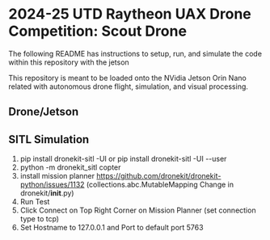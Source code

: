 # 2024-25 UTD Raytheon UAX Drone Competition: Scout Drone

<p>The following README has instructions to setup, run, and simulate the code within this repository with the jetson</p>
<p>This repository is meant to be loaded onto the NVidia Jetson Orin Nano related with autonomous drone flight, simulation, and visual processing.</p>

<h2> Drone/Jetson</h2>

<h2> SITL Simulation</h2>

1. pip install dronekit-sitl -UI or pip install dronekit-sitl -UI --user
2. python -m dronekit_sitl copter
3. install mission planner https://github.com/dronekit/dronekit-python/issues/1132 (collections.abc.MutableMapping Change in dronekit/__init__.py)
4. Run Test
5. Click Connect on Top Right Corner on Mission Planner (set connection type to tcp)
6. Set Hostname to 127.0.0.1 and Port to default port 5763
